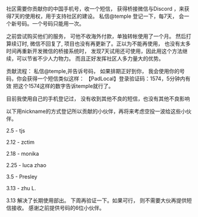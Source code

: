 社区需要你贡献你的中国手机号，收一个短信， 获得桥接微信与Discord ，来获得7天的使用权，用于支持社区的建设。 
私信@temple 登记一下，每7天， 会一个新号码。一个号码只能用一次。

之前尝试购买他们的服务， 可他不收海外付款，单独转帐使用了一个月。 然后打算续订时, 微信不回复了, 项目也没有再更新了。正以为不能再使用， 也没有太多时间再重新开发微信的桥接系统时， 发现7天试用还可使用，因此用这个方法继续，可以节省不少人力物力。 而且正好发挥社区人多力量大的优势。 

贡献流程：
私信@temple,并告诉号码， 如果排期正好到你，
我会使用你的号码，你会获得一个短信类似这样：
【PadLocal】登录验证码：1574，5分钟内有效
把这个1574这样的数字告诉temple就行了。 

目前我使用自己的手机登记过， 没有收到其他不良的短信，也没有其他不良影响 

以下用nickname的方式登记所以贡献的小伙伴，再将来考虑空投一波给这些小伙伴。

2.5  - tjs

2.12 - zctim

2.18 - monika

2.25 - luca zhao

3.5  - Presley

3.13 - zhu L.

3.13    解决了长期使用部出。 下周再验证一下。如果可行， 则不需要大伙再提供短信接收。 感谢之前提供号码的6位小伙伴。


